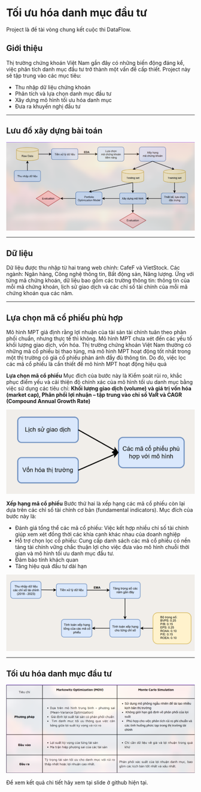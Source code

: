 # Tối ưu hóa danh mục đầu tư
Project là đề tài vòng chung kết cuộc thi DataFlow.

## Giới thiệu
Thị trường chứng khoán Việt Nam gần đây có những biến động đáng kể, việc phân tích danh mục đầu tư trở thành một vấn đề cấp thiết. Project này sẽ tập trung vào các mục tiêu:
- Thu nhập dữ liệu chứng khoán
- Phân tích và lựa chọn danh mục đầu tư
- Xây dựng mô hình tối ưu hóa danh mục
- Đưa ra khuyến nghị đầu tư

---

## Lưu đồ xây dựng bài toán
![diagram](images/digram.png)

---
## Dữ liệu 
Dữ liệu được thu nhập từ hai trang web chính:  CafeF và VietStock. Các ngành: Ngân hàng, Công nghệ thông tin, Bất động sản, Năng lượng. Ứng với từng mã chứng khoán, dữ liệu bao gồm các trường thông tin: thông tin của mỗi mã chứng khoán, lịch sử giao dịch và các chỉ số tài chính của mỗi mã chứng khoán qua các năm.

---
## Lựa chọn mã cổ phiếu phù hợp
Mô hình MPT giả định rằng lợi nhuận của tài sản tài chính tuân theo phân phối chuẩn, nhưng thực tế thì không. Mô hình MPT chưa xét đến các yếu tố khối lượng giao dịch, vốn hóa. Thị trường chứng khoán Việt Nam thường có những mã cổ phiếu bị thao túng, mà mô hình MPT hoạt động tốt nhất trong một thị trường có giá cổ phiếu phản ánh đầy đủ thông tin. Do đó, việc lọc các mã cổ phiếu là cần thiết để mô hình MPT hoạt động hiệu quả

**Lựa chọn mã cổ phiếu**
Mục đich của bước này là Kiểm soát rủi ro, khắc phục điểm yếu và cải thiện độ chính xác của mô hình tối ưu danh mục bằng việc sử dụng các tiêu chí: **Khối lượng giao dịch (volume) và giá trị vốn hóa (market cap), Phân phối lợi nhuận – tập trung vào chỉ số VaR và CAGR (Compound Annual Growth Rate)**

![Choose stock](images/choose_stock.png)

**Xếp hạng mã cổ phiếu**
Bước thứ hai là xếp hạng các mã cổ phiếu còn lại dựa trên các chỉ số tài chính cơ bản (fundamental indicators). Mục đích của bước này là:
- Đánh giá tổng thể các mã cổ phiếu: Việc kết hợp nhiều chỉ số tài chính giúp xem xét đồng thời các khía cạnh khác nhau của doanh nghiệp
- Hỗ trợ chọn lọc cổ phiếu: Cung cấp danh sách các mã cổ phiếu có nền tảng tài chính vững chắc thuận lợi cho việc đưa vào mô hình chuỗi thời gian và mô hình tối ưu danh mục đầu tư.
- Đảm bảo tính khách quan
- Tăng hiệu quả đầu tư dài hạn

![Ranking stock](images/ranking_stock.png)

---
## Tối ưu hóa danh mục đầu tư

![Optimal](images/optimal_stock.png)

Để xem kết quả chi tiết hãy xem tại slide ở github hiện tại.